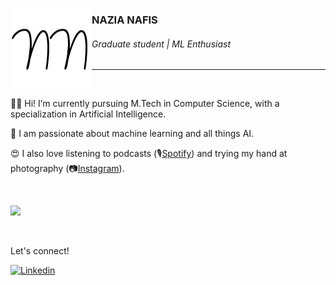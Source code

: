 <img
     align="left"
     alt="Nazia-Nafis-logo"
     src="https://github.com/nazianafis/nazianafis/blob/main/img/nn.png"
  />

### NAZIA NAFIS
###### Graduate student | ML Enthusiast

---

<br>

👋🏼 Hi! I’m currently pursuing M.Tech in Computer Science, with a specialization in Artificial Intelligence.

🤖 I am passionate about machine learning and all things AI.

😍 I also love listening to podcasts (🎙[Spotify](https://open.spotify.com/show/1APpUKebKOXJZjoCaCfoVk)) and trying my hand at photography (📷[Instagram](https://instagram.com/nazianafis)).

<br>

![](https://github-readme-stats.vercel.app/api?username=nazianafis)

<br>

Let's connect!

<a href="https://www.linkedin.com/in/nazianafis/">
  <img
    alt="Linkedin"
    src="https://img.shields.io/badge/linkedin-0077B5?logo=linkedin&logoColor=white&style=for-the-badge"
  />
</a>
